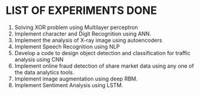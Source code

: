 # LIST OF EXPERIMENTS DONE
1. Solving XOR problem using Multilayer perceptron
2. Implement character and Digit Recognition using ANN.
3. Implement the analysis of X-ray image using autoencoders
4. Implement Speech Recognition using NLP
5. Develop a code to design object detection and classification for traffic analysis using
CNN
6. Implement online fraud detection of share market data using any one of the data
analytics tools.
7. Implement image augmentation using deep RBM.
8. Implement Sentiment Analysis using LSTM.
